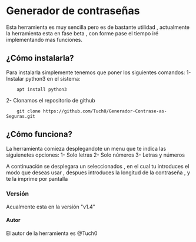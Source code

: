 # Generador de contraseñas
Esta herramienta es muy sencilla pero es de bastante utilidad , actualmente la herramienta esta en fase beta , con forme pase el tiempo iré implementando mas funciones.

## ¿Cómo instalarla?
Para instalarla simplemente tenemos que poner los siguientes comandos:
    1- Instalar python3 en el sistema:
```
    apt install python3
```
   
   2- Clonamos el repositorio de github
```
    git clone https://github.com/Tuch0/Generador-Contrase-as-Seguras.git
```

## ¿Cómo funciona?
La herramienta comieza desplegandote un menu que te indica las siguienetes opciones:
    1- Solo letras
    2- Solo números
    3- Letras y números

A continuación se desplegara un seleccionados , en el cual tu introduces el modo que deseas usar ,  despues introduces la longitud de la contraseña , y te la imprime por pantalla

### Versión
Acualmente esta en la versión "v1.4"

#### Autor
El autor de la herramienta es @Tuch0
